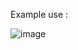 Example use :

![image](https://github.com/BaranOzcelik/UnityDataSaveSystem/assets/86208132/98a5cb56-4142-4594-8e9a-ea21943de5bd)
